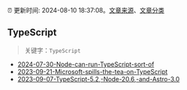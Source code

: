 :alarm_clock: 更新时间: 2024-08-10 18:37:08。[文章来源](/README.md)、[文章分类](/TAGS.md)

## TypeScript


> 关键字：`TypeScript`



- [2024-07-30-Node-can-run-TypeScript-sort-of](https://nodeweekly.com/issues/542) 
- [2023-09-21-Microsoft-spills-the-tea-on-TypeScript](https://javascriptweekly.com/issues/655) 
- [2023-09-07-TypeScript-5.2,-Node-20.6,-and-Astro-3.0](https://javascriptweekly.com/issues/653) 
